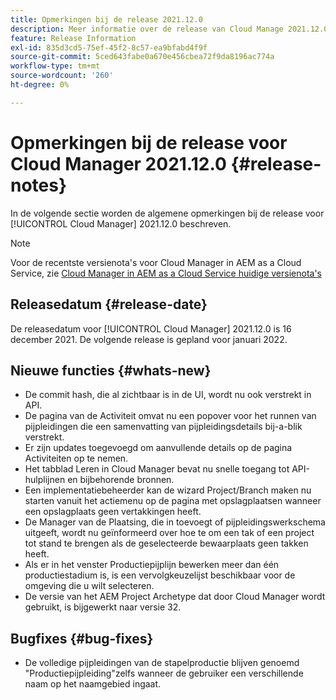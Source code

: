 ```yaml
---
title: Opmerkingen bij de release 2021.12.0
description: Meer informatie over de release van Cloud Manage 2021.12.0.
feature: Release Information
exl-id: 835d3cd5-75ef-45f2-8c57-ea9bfabd4f9f
source-git-commit: 5ced643fabe0a670e456cbea72f9da8196ac774a
workflow-type: tm+mt
source-wordcount: '260'
ht-degree: 0%

---
```


# Opmerkingen bij de release voor Cloud Manager 2021.12.0 {#release-notes}

In de volgende sectie worden de algemene opmerkingen bij de release voor [!UICONTROL Cloud Manager] 2021.12.0 beschreven.

>[!NOTE]
>
>Voor de recentste versienota&#39;s voor Cloud Manager in AEM as a Cloud Service, zie [ Cloud Manager in AEM as a Cloud Service huidige versienota&#39;s ](https://experienceleague.adobe.com/nl/docs/experience-manager-cloud-service/content/release-notes/cloud-manager/current)

## Releasedatum {#release-date}

De releasedatum voor [!UICONTROL Cloud Manager] 2021.12.0 is 16 december 2021. De volgende release is gepland voor januari 2022.

## Nieuwe functies {#whats-new}

* De commit hash, die al zichtbaar is in de UI, wordt nu ook verstrekt in API.
* De pagina van de Activiteit omvat nu een popover voor het runnen van pijpleidingen die een samenvatting van pijpleidingsdetails bij-a-blik verstrekt.
* Er zijn updates toegevoegd om aanvullende details op de pagina Activiteiten op te nemen.
* Het tabblad Leren in Cloud Manager bevat nu snelle toegang tot API-hulplijnen en bijbehorende bronnen.
* Een implementatiebeheerder kan de wizard Project/Branch maken nu starten vanuit het actiemenu op de pagina met opslagplaatsen wanneer een opslagplaats geen vertakkingen heeft.
* De Manager van de Plaatsing, die in toevoegt of pijpleidingswerkschema uitgeeft, wordt nu geïnformeerd over hoe te om een tak of een project tot stand te brengen als de geselecteerde bewaarplaats geen takken heeft.
* Als er in het venster Productiepijplijn bewerken meer dan één productiestadium is, is een vervolgkeuzelijst beschikbaar voor de omgeving die u wilt selecteren.
* De versie van het AEM Project Archetype dat door Cloud Manager wordt gebruikt, is bijgewerkt naar versie 32.

## Bugfixes {#bug-fixes}

* De volledige pijpleidingen van de stapelproductie blijven genoemd &quot;Productiepijpleiding&quot;zelfs wanneer de gebruiker een verschillende naam op het naamgebied ingaat.
